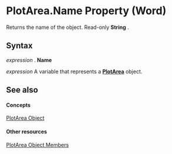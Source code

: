 
# PlotArea.Name Property (Word)

Returns the name of the object. Read-only  **String** .


## Syntax

 _expression_ . **Name**

 _expression_ A variable that represents a **[PlotArea](72d30767-7cfc-3063-0b49-f9fbc129a52c.md)** object.


## See also


#### Concepts


[PlotArea Object](72d30767-7cfc-3063-0b49-f9fbc129a52c.md)
#### Other resources


[PlotArea Object Members](792cf699-9993-2185-6bbb-3d64c7fec794.md)
